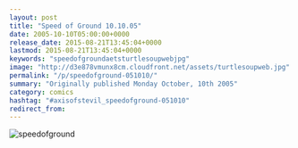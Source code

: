 ```yaml
---
layout: post
title: "Speed of Ground 10.10.05"
date: 2005-10-10T05:00:00+0000
release_date: 2015-08-21T13:45:04+0000
lastmod: 2015-08-21T13:45:04+0000
keywords: "speedofgroundaetsturtlesoupwebjpg"
image: "http://d3e878vmunx8cm.cloudfront.net/assets/turtlesoupweb.jpg"
permalink: "/p/speedofground-051010/"
summary: "Originally published Monday October, 10th 2005"
category: comics
hashtag: "#axisofstevil_speedofground-051010"
redirect_from:
---
```


![speedofground](http://d3e878vmunx8cm.cloudfront.net/assets/turtlesoupweb.jpg)
